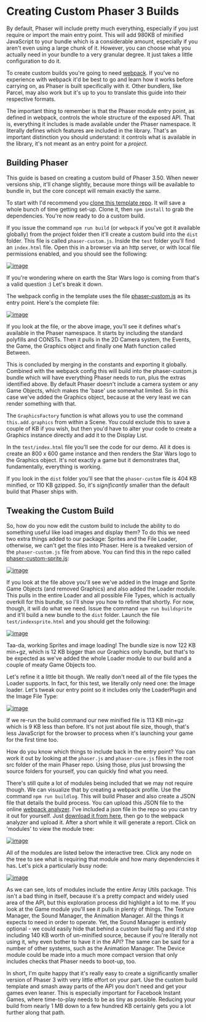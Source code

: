 # Creating Custom Phaser 3 Builds

By default, Phaser will include pretty much everything, especially if you just require or import the main entry point. This will add 980KB of minified JavaScript to your bundle which is a considerable amount, especially if you aren't even using a large chunk of it. However, you can choose what you actually need in your bundle to a very granular degree. It just takes a little configuration to do it.

To create custom builds you're going to need [webpack](https://webpack.js.org/). If you've no experience with webpack it'd be best to go and learn how it works before carrying on, as Phaser is built specifically with it. Other bundlers, like Parcel, may also work but it's up to you to translate this guide into their respective formats.

The important thing to remember is that the Phaser module entry point, as defined in webpack, controls the whole structure of the exposed API. That is, everything it includes is made available under the Phaser namespace. It literally defines which features are included in the library. That's an important distinction you should understand: it controls what is available in the library, it's not meant as an entry point for a _project_.

## Building Phaser

This guide is based on creating a custom build of Phaser 3.50. When newer versions ship, it'll change slightly, because more things will be available to bundle in, but the core concept will remain exactly the same.

To start with I'd recommend you [clone this template repo](https://github.com/photonstorm/phaser3-custom-build). It will save a whole bunch of time getting set-up. Clone it, then `npm install` to grab the dependencies. You're now ready to do a custom build.

If you issue the command `npm run build` (or `webpack` if you've got it available globally) from the project folder then it'll create a custom build into the `dist` folder. This file is called `phaser-custom.js`. Inside the `test` folder you'll find an `index.html` file. Open this in a browser via an http server, or with local file permissions enabled, and you should see the following:

[![image](https://cascade.madmimi.com/promotion_images/6092/3212/original/custom1.png?1535988194)]()

If you're wondering where on earth the Star Wars logo is coming from that's a valid question :) Let's break it down.

The webpack config in the template uses the file [phaser-custom.js](https://github.com/photonstorm/phaser3-custom-build/blob/master/phaser-custom.js) as its entry point. Here's the complete file:

[![image](https://cascade.madmimi.com/promotion_images/6092/4444/original/custom2.png?1535989284)]()

If you look at the file, or the above image, you'll see it defines what's available in the Phaser namespace. It starts by including the standard polyfills and CONSTs. Then it pulls in the 2D Camera system, the Events, the Game, the Graphics object and finally one Math function called Between.

This is concluded by merging in the constants and exporting it globally. Combined with the webpack config this will build into the phaser-custom.js bundle which will have everything Phaser needs to run, plus the extras identified above. By default Phaser doesn't include a camera system or any Game Objects, which makes the 'base' use somewhat limited. So in this case we've added the Graphics object, because at the very least we can render something with that.

The `GraphicsFactory` function is what allows you to use the command `this.add.graphics` from within a Scene. You could exclude this to save a couple of KB if you wish, but then you'd have to alter your code to create a Graphics instance directly and add it to the Display List.

In the `test/index.html` file you'll see the code for our demo. All it does is create an 800 x 600 game instance and then renders the Star Wars logo to the Graphics object. It's not exactly a game but it demonstrates that, fundamentally, everything is working.

If you look in the `dist` folder you'll see that the `phaser-custom` file is 404 KB minified, or 110 KB gzipped. So, it's _significantly_ smaller than the default build that Phaser ships with.

## Tweaking the Custom Build

So, how do you now edit the custom build to include the ability to do something useful like load images and display them? To do this we need two extra things added to our package: Sprites and the File Loader, otherwise, we can't get the files into Phaser. Here is a tweaked version of the `phaser-custom.js` file from above. You can find this in the repo called [phaser-custom-sprite.js](https://github.com/photonstorm/phaser3-custom-build/blob/master/phaser-custom-sprite.js):

[![image](https://cascade.madmimi.com/promotion_images/6092/7835/original/custom4.png?1535991630)]()

If you look at the file above you'll see we've added in the Image and Sprite Game Objects (and removed Graphics) and also added the Loader module. This pulls in the entire Loader and all possible File Types, which is actually overkill for this bundle, so I'll show you how to refine that shortly. For now, though, it will do what we need. Issue the command `npm run buildsprite` and it'll build a new bundle to the `dist` folder. Launch the file `test/indexsprite.html` and you should get the following:

[![image](https://cascade.madmimi.com/promotion_images/6092/7999/original/custom3.png?1535991809)]()

Taa-da, working Sprites and image loading! The bundle size is now 122 KB min+gz, which is 12 KB bigger than our Graphics only bundle, but that's to be expected as we've added the whole Loader module to our build and a couple of meaty Game Objects too.

Let's refine it a little bit though. We really don't need all of the file types the Loader supports. In fact, for this test, we literally only need one: the Image loader. Let's tweak our entry point so it includes only the LoaderPlugin and the Image File Type:

[![image](https://cascade.madmimi.com/promotion_images/6094/9597/original/custom5.png?1536004657)]()

If we re-run the build command our new minified file is 113 KB min+gz which is 9 KB less than before. It's not just about file size, though, that's less JavaScript for the browser to process when it's launching your game for the first time too.

How do you know which things to include back in the entry point? You can work it out by looking at the `phaser.js` and `phaser-core.js` files in the root src folder of the main Phaser repo. Using those, plus just browsing the source folders for yourself, you can quickly find what you need.

There's still quite a lot of modules being included that we may not require though. We can visualize that by creating a webpack profile. Use the command `npm run buildlog`. This will build Phaser and also create a JSON file that details the build process. You can upload this JSON file to the online [webpack analyzer](http://webpack.github.io/analyse/). I've included a json file in the repo so you can try it out for yourself. Just [download it from here](https://github.com/photonstorm/phaser3-custom-build/blob/master/webpack.build-log.json), then go to the webpack analyzer and upload it. After a short while it will generate a report. Click on 'modules' to view the module tree:

[![image](https://cascade.madmimi.com/promotion_images/6095/0953/original/custom6.png?1536005428)]()

All of the modules are listed below the interactive tree. Click any node on the tree to see what is requiring that module and how many dependencies it has. Let's pick a particularly busy node:

[![image](https://cascade.madmimi.com/promotion_images/6095/1504/original/custom7.png?1536005667)]()

As we can see, lots of modules include the entire Array Utils package. This isn't a bad thing in itself, because it's a pretty compact and widely used area of the API, but this exploration process did highlight a lot to me. If you look at the Game module you'll see it pulls in plenty of things. The Texture Manager, the Sound Manager, the Animation Manager. All the things it expects to need in order to operate. Yet, the Sound Manager is entirely optional - we could easily hide that behind a custom build flag and it'd stop including 140 KB worth of un-minified source, because if you're literally not using it, why even bother to have it in the API? The same can be said for a number of other systems, such as the Animation Manager. The Device module could be made into a much more compact version that only includes checks that Phaser needs to boot-up, too.

In short, I'm quite happy that it's really easy to create a significantly smaller version of Phaser 3 with very little effort on your part. Use the custom build template and smash away parts of the API you don't need and get your games even leaner. This is especially important for Facebook Instant Games, where time-to-play needs to be as tiny as possible. Reducing your build from nearly 1 MB down to a few hundred KB certainly gets you a lot further along that path.
